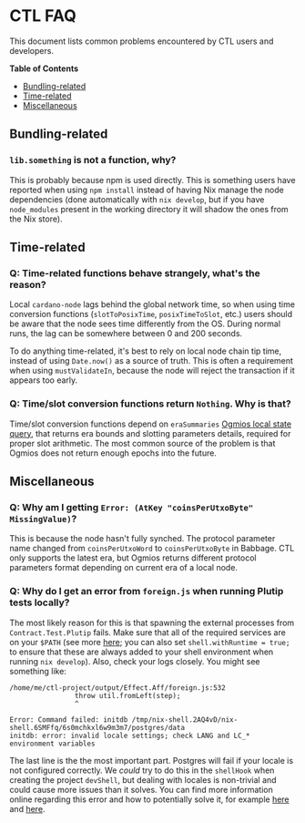 # CTL FAQ

This document lists common problems encountered by CTL users and developers.

**Table of Contents**

- [Bundling-related](#bundling-related)
- [Time-related](#time-related)
- [Miscellaneous](#miscellaneous)

## Bundling-related

### `lib.something` is not a function, why?

This is probably because npm is used directly. This is something users have reported when using `npm install` instead of having Nix manage the node dependencies (done automatically with `nix develop`, but if you have `node_modules` present in the working directory it will shadow the ones from the Nix store).

## Time-related

### Q: Time-related functions behave strangely, what's the reason?

Local `cardano-node` lags behind the global network time, so when using time conversion functions (`slotToPosixTime`, `posixTimeToSlot`, etc.) users should be aware that the node sees time differently from the OS.
During normal runs, the lag can be somewhere between 0 and 200 seconds.

To do anything time-related, it's best to rely on local node chain tip time, instead of using `Date.now()` as a source of truth. This is often a requirement when using `mustValidateIn`, because the node will reject the transaction if it appears too early.

### Q: Time/slot conversion functions return `Nothing`. Why is that?

Time/slot conversion functions depend on `eraSummaries` [Ogmios local state query](https://ogmios.dev/mini-protocols/local-state-query/), that returns era bounds and slotting parameters details, required for proper slot arithmetic. The most common source of the problem is that Ogmios does not return enough epochs into the future.

## Miscellaneous

### Q: Why am I getting `Error: (AtKey "coinsPerUtxoByte" MissingValue)`?

This is because the node hasn't fully synched. The protocol parameter name changed from `coinsPerUtxoWord` to `coinsPerUtxoByte` in Babbage. CTL only supports the latest era, but Ogmios returns different protocol parameters format depending on current era of a local node.

### Q: Why do I get an error from `foreign.js` when running Plutip tests locally?

The most likely reason for this is that spawning the external processes from `Contract.Test.Plutip` fails. Make sure that all of the required services are on your `$PATH` (see more [here](./runtime.md); you can also set `shell.withRuntime = true;` to ensure that these are always added to your shell environment when running `nix develop`). Also, check your logs closely. You might see something like:

```
/home/me/ctl-project/output/Effect.Aff/foreign.js:532
                throw util.fromLeft(step);
                ^

Error: Command failed: initdb /tmp/nix-shell.2AQ4vD/nix-shell.6SMFfq/6s0mchkxl6w9m3m7/postgres/data
initdb: error: invalid locale settings; check LANG and LC_* environment variables
```

The last line is the the most important part. Postgres will fail if your locale is not configured correctly. We _could_ try to do this in the `shellHook` when creating the project `devShell`, but dealing with locales is non-trivial and could cause more issues than it solves. You can find more information online regarding this error and how to potentially solve it, for example [here](https://stackoverflow.com/questions/41956994/initdb-bin-invalid-locale-settings-check-lang-and-lc-environment-variables) and [here](https://askubuntu.com/questions/114759/warning-setlocale-lc-all-cannot-change-locale).
